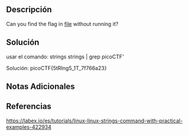 ## Descripción
Can you find the flag in [file](https://jupiter.challenges.picoctf.org/static/fae9ac5267cd6e44124e559b901df177/strings) without running it?
## Solución

usar el comando: strings strings | grep picoCTF'

Solución: picoCTF{5tRIng5_1T_7f766a23}
## Notas Adicionales 
## Referencias
https://labex.io/es/tutorials/linux-linux-strings-command-with-practical-examples-422934